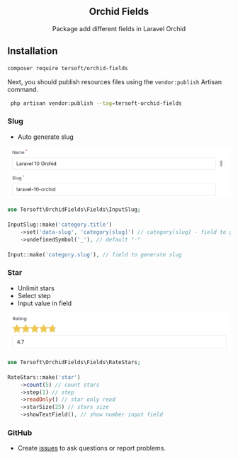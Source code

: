 <h2 align="center">Orchid Fields</h2>
<p align="center">Package add different fields in Laravel Orchid</p>


## Installation
```bash
composer require tersoft/orchid-fields
```

Next, you should publish resources files using the `vendor:publish` Artisan command.

```bash
 php artisan vendor:publish --tag=tersoft-orchid-fields
```


### Slug
- Auto generate slug

<p align="left"><img src="https://github.com/tersoft/orchid-fields/raw/master/images/doc/slug.jpg" alt="Slug Laravel Orchid"></p>

```php
use Tersoft\OrchidFields\Fields\InputSlug;

InputSlug::make('category.title')
    ->set('data-slug', 'category[slug]') // category[slug] - field to generate slug
    ->undefinedSymbol('_'), // default "-"
    
Input::make('category.slug'), // field to generate slug
```


### Star
- Unlimit stars
- Select step
- Input value in field

<p align="left"><img src="https://github.com/tersoft/orchid-fields/raw/master/images/doc/star.jpg" alt="Star Laravel Orchid"></p>

```php
use Tersoft\OrchidFields\Fields\RateStars;

RateStars::make('star')
    ->count(5) // count stars
    ->step(1) // step
    ->readOnly() // star only read
    ->starSize(25) // stars size
    ->showTextField(), // show number input field
```

### GitHub
* Create [issues](https://github.com/tersoft/orchid-fields/issues) to ask questions or report problems.

